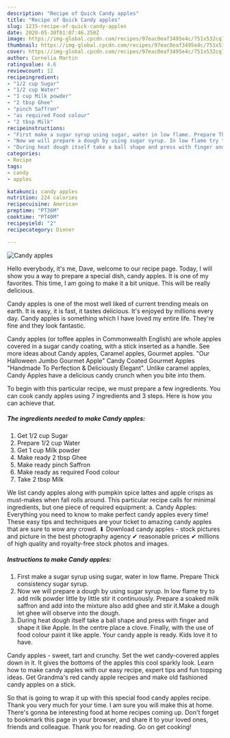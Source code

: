 ```yaml
---
description: "Recipe of Quick Candy apples"
title: "Recipe of Quick Candy apples"
slug: 1235-recipe-of-quick-candy-apples
date: 2020-05-30T01:07:46.250Z
image: https://img-global.cpcdn.com/recipes/97eac0eaf3495e4c/751x532cq70/candy-apples-recipe-main-photo.jpg
thumbnail: https://img-global.cpcdn.com/recipes/97eac0eaf3495e4c/751x532cq70/candy-apples-recipe-main-photo.jpg
cover: https://img-global.cpcdn.com/recipes/97eac0eaf3495e4c/751x532cq70/candy-apples-recipe-main-photo.jpg
author: Cornelia Martin
ratingvalue: 4.6
reviewcount: 12
recipeingredient:
- "1/2 cup Sugar"
- "1/2 cup Water"
- "1 cup Milk powder"
- "2 tbsp Ghee"
- "pinch Saffron"
- "as required Food colour"
- "2 tbsp Milk"
recipeinstructions:
- "First make a sugar syrup using sugar, water in low flame. Prepare Thick consistency sugar syrup."
- "Now we will prepare a dough by using sugar syrup. In low flame try to add milk powder little by little stir it continuously. Prepare a soaked milk saffron and add into the mixture also add ghee and stir it.Make a dough let ghee will observe into the dough."
- "During heat dough itself take a ball shape and press with finger and shape it like Apple. In the centre place a clove. Finally, with the use of food colour paint it like apple. Your candy apple is ready. Kids love it to have."
categories:
- Recipe
tags:
- candy
- apples

katakunci: candy apples 
nutrition: 224 calories
recipecuisine: American
preptime: "PT36M"
cooktime: "PT40M"
recipeyield: "2"
recipecategory: Dinner

---
```



![Candy apples](https://img-global.cpcdn.com/recipes/97eac0eaf3495e4c/751x532cq70/candy-apples-recipe-main-photo.jpg)

Hello everybody, it's me, Dave, welcome to our recipe page. Today, I will show you a way to prepare a special dish, candy apples. It is one of my favorites. This time, I am going to make it a bit unique. This will be really delicious.

Candy apples is one of the most well liked of current trending meals on earth. It is easy, it is fast, it tastes delicious. It's enjoyed by millions every day. Candy apples is something which I have loved my entire life. They're fine and they look fantastic.

Candy apples (or toffee apples in Commonwealth English) are whole apples covered in a sugar candy coating, with a stick inserted as a handle. See more ideas about Candy apples, Caramel apples, Gourmet apples. &#34;Our Halloween Jumbo Gourmet Apple&#34; Candy Coated Gourmet Apples &#34;Handmade To Perfection &amp; Deliciously Elegant&#34;. Unlike caramel apples, Candy Apples have a delicious candy crunch when you bite into them.


To begin with this particular recipe, we must prepare a few ingredients. You can cook candy apples using 7 ingredients and 3 steps. Here is how you can achieve that.

<!--inarticleads1-->

##### The ingredients needed to make Candy apples:

1. Get 1/2 cup Sugar
1. Prepare 1/2 cup Water
1. Get 1 cup Milk powder
1. Make ready 2 tbsp Ghee
1. Make ready pinch Saffron
1. Make ready as required Food colour
1. Take 2 tbsp Milk


We list candy apples along with pumpkin spice lattes and apple crisps as must-makes when fall rolls around. This particular recipe calls for minimal ingredients, but one piece of required equipment: a. Candy Apples: Everything you need to know to make perfect candy apples every time! These easy tips and techniques are your ticket to amazing candy apples that are sure to wow any crowd. ⬇ Download candy apples - stock pictures and picture in the best photography agency ✔ reasonable prices ✔ millions of high quality and royalty-free stock photos and images. 

<!--inarticleads2-->

##### Instructions to make Candy apples:

1. First make a sugar syrup using sugar, water in low flame. Prepare Thick consistency sugar syrup.
1. Now we will prepare a dough by using sugar syrup. In low flame try to add milk powder little by little stir it continuously. Prepare a soaked milk saffron and add into the mixture also add ghee and stir it.Make a dough let ghee will observe into the dough.
1. During heat dough itself take a ball shape and press with finger and shape it like Apple. In the centre place a clove. Finally, with the use of food colour paint it like apple. Your candy apple is ready. Kids love it to have.


Candy apples - sweet, tart and crunchy. Set the wet candy-covered apples down in it. It gives the bottoms of the apples this cool sparkly look. Learn how to make candy apples with our easy recipe, expert tips and fun topping ideas. Get Grandma&#39;s red candy apple recipes and make old fashioned candy apples on a stick. 

So that is going to wrap it up with this special food candy apples recipe. Thank you very much for your time. I am sure you will make this at home. There's gonna be interesting food at home recipes coming up. Don't forget to bookmark this page in your browser, and share it to your loved ones, friends and colleague. Thank you for reading. Go on get cooking!
